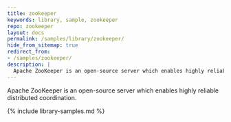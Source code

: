 ```yaml
---
title: zookeeper
keywords: library, sample, zookeeper
repo: zookeeper
layout: docs
permalink: /samples/library/zookeeper/
hide_from_sitemap: true
redirect_from:
- /samples/zookeeper/
description: |
  Apache ZooKeeper is an open-source server which enables highly reliable distributed coordination.
---
```


Apache ZooKeeper is an open-source server which enables highly reliable distributed coordination.


{% include library-samples.md %}
